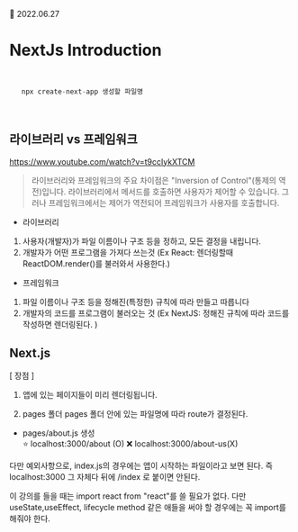 📆 2022.06.27
# NextJs Introduction

</br>

 ```javascript
    npx create-next-app 생성할 파일명
 ```

</br>

## 라이브러리 vs 프레임워크
https://www.youtube.com/watch?v=t9ccIykXTCM

> 라이브러리와 프레임워크의 주요 차이점은 "Inversion of Control"(통제의 역전)입니다.
> 라이브러리에서 메서드를 호출하면 사용자가 제어할 수 있습니다.
> 그러나 프레임워크에서는 제어가 역전되어 프레임워크가 사용자를 호출합니다.

- 라이브러리

1. 사용자(개발자)가 파일 이름이나 구조 등을 정하고, 모든 결정을 내립니다.
2. 개발자가 어떤 프로그램을 가져다 쓰는것 (Ex React: 렌더링할때 ReactDOM.render()를 불러와서 사용한다.)

- 프레임워크

1. 파일 이름이나 구조 등을 정해진(특정한) 규칙에 따라 만들고 따릅니다
2. 개발자의 코드를 프로그램이 불러오는 것 (Ex NextJS: 정해진 규칙에 따라 코드를 작성하면 렌더링된다. )

## Next.js

[ 장점 ]

1.  앱에 있는 페이지들이 미리 렌더링됩니다.

1.  pages 폴더
    pages 폴더 안에 있는 파일명에 따라 route가 결정된다.

- pages/about.js 생성  
  ⭐ localhost:3000/about (O)
  ❌ localhost:3000/about-us(X)

다만 예외사항으로, index.js의 경우에는 앱이 시작하는 파일이라고 보면 된다.
즉 localhost:3000 그 자체다 뒤에 /index 로 붙이면 안된다.

이 강의를 들을 때는 import react from "react"를 쓸 필요가 없다.
다만 useState,useEffect, lifecycle method 같은 애들을 써야 할 경우에는 꼭 import를 해줘야 한다.
